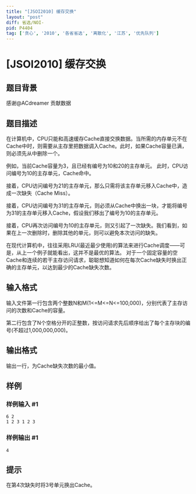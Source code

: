 ```yaml
---
title: "[JSOI2010] 缓存交换"
layout: "post"
diff: 省选/NOI-
pid: P4404
tag: ['贪心', '2010', '各省省选', '离散化', '江苏', '优先队列']
---
```

# [JSOI2010] 缓存交换
## 题目背景

感谢@ACdreamer 贡献数据
## 题目描述

在计算机中，CPU只能和高速缓存Cache直接交换数据。当所需的内存单元不在Cache中时，则需要从主存里把数据调入Cache。此时，如果Cache容量已满，则必须先从中删除一个。 

例如，当前Cache容量为3，且已经有编号为10和20的主存单元。 
此时，CPU访问编号为10的主存单元，Cache命中。 

接着，CPU访问编号为21的主存单元，那么只需将该主存单元移入Cache中，造成一次缺失（Cache Miss）。 

接着，CPU访问编号为31的主存单元，则必须从Cache中换出一块，才能将编号为31的主存单元移入Cache，假设我们移出了编号为10的主存单元。 

接着，CPU再次访问编号为10的主存单元，则又引起了一次缺失。我们看到，如果在上一次删除时，删除其他的单元，则可以避免本次访问的缺失。 

在现代计算机中，往往采用LRU(最近最少使用)的算法来进行Cache调度——可是，从上一个例子就能看出，这并不是最优的算法。 
对于一个固定容量的空Cache和连续的若干主存访问请求，聪聪想知道如何在每次Cache缺失时换出正确的主存单元，以达到最少的Cache缺失次数。
## 输入格式

输入文件第一行包含两个整数N和M(1<=M<=N<=100,000)，分别代表了主存访问的次数和Cache的容量。 

第二行包含了N个空格分开的正整数，按访问请求先后顺序给出了每个主存块的编号(不超过1,000,000,000)。
## 输出格式

输出一行，为Cache缺失次数的最小值。
## 样例

### 样例输入 #1
```
6 2
1 2 3 1 2 3
```
### 样例输出 #1
```
4
```
## 提示

在第4次缺失时将3号单元换出Cache。 
